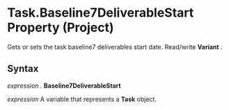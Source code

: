 
# Task.Baseline7DeliverableStart Property (Project)

Gets or sets the task baseline7 deliverables start date. Read/write  **Variant** .


## Syntax

 _expression_ . **Baseline7DeliverableStart**

 _expression_ A variable that represents a **Task** object.

